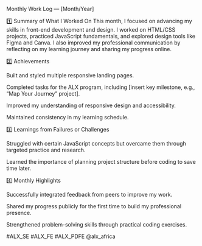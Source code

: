 Monthly Work Log — [Month/Year]

1️⃣ Summary of What I Worked On
This month, I focused on advancing my skills in front-end development and design. I worked on HTML/CSS projects, practiced JavaScript fundamentals, and explored design tools like Figma and Canva. I also improved my professional communication by reflecting on my learning journey and sharing my progress online.

2️⃣ Achievements

Built and styled multiple responsive landing pages.

Completed tasks for the ALX program, including [insert key milestone, e.g., “Map Your Journey” project].

Improved my understanding of responsive design and accessibility.

Maintained consistency in my learning schedule.

3️⃣ Learnings from Failures or Challenges

Struggled with certain JavaScript concepts but overcame them through targeted practice and research.

Learned the importance of planning project structure before coding to save time later.

4️⃣ Monthly Highlights

Successfully integrated feedback from peers to improve my work.

Shared my progress publicly for the first time to build my professional presence.

Strengthened problem-solving skills through practical coding exercises.

#ALX_SE #ALX_FE #ALX_PDFE @alx_africa

